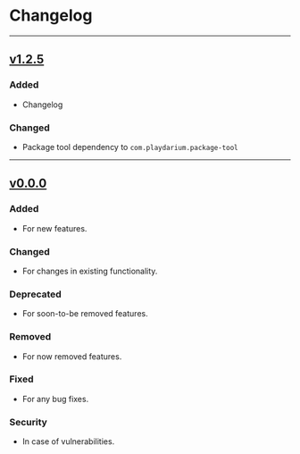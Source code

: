 # Changelog

---

## [v1.2.5](https://github.com/Playdarium/serialize-property-serializer/releases/tag/v0.0.0)

### Added

- Changelog

### Changed

- Package tool dependency to `com.playdarium.package-tool`

---

## [v0.0.0](https://github.com/Playdarium/serialize-property-serializer/releases/tag/v0.0.0)

### Added

- For new features.

### Changed

- For changes in existing functionality.

### Deprecated

- For soon-to-be removed features.

### Removed

- For now removed features.

### Fixed

- For any bug fixes.

### Security

- In case of vulnerabilities.
